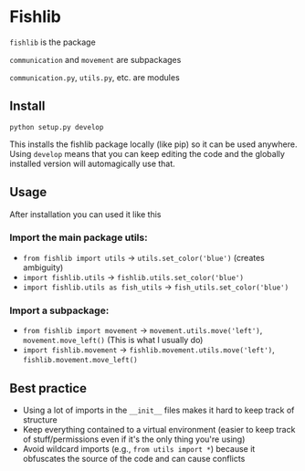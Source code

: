 # Fishlib

`fishlib` is the package

`communication` and `movement` are subpackages

`communication.py`, `utils.py`, etc. are modules

## Install

`python setup.py develop`

This installs the fishlib package locally (like pip) so it can be used anywhere. Using `develop` means that you can keep editing the code and the globally installed version will automagically use that.

## Usage

After installation you can used it like this

### Import the main package utils:

- `from fishlib import utils` -> `utils.set_color('blue')` (creates ambiguity)
- `import fishlib.utils` -> `fishlib.utils.set_color('blue')`
- `import fishlib.utils as fish_utils` -> `fish_utils.set_color('blue')`

### Import a subpackage:

- `from fishlib import movement` -> `movement.utils.move('left')`, `movement.move_left()`
  (This is what I usually do)
- `import fishlib.movement` -> `fishlib.movement.utils.move('left')`, `fishlib.movement.move_left()`


## Best practice

- Using a lot of imports in the `__init__` files makes it hard to keep track of structure
- Keep everything contained to a virtual environment (easier to keep track of stuff/permissions even if it's the only thing you're using)
- Avoid wildcard imports (e.g., `from utils import *`) because it obfuscates the source of the code and can cause conflicts